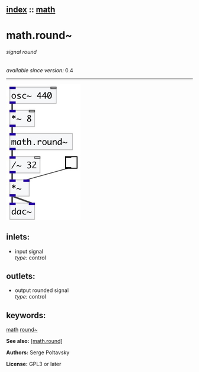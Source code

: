 [index](index.html) :: [math](category_math.html)
---

# math.round~

###### signal round

*available since version:* 0.4

---




[![example](../examples/img/math.round~.jpg)](../examples/pd/math.round~.pd)









## inlets:

* input signal<br>
_type:_ control



## outlets:

* output rounded signal<br>
_type:_ control



## keywords:

[math](keywords/math.html)
[round~](keywords/round~.html)



**See also:**
[\[math.round\]](math.round.html)




**Authors:** Serge Poltavsky




**License:** GPL3 or later





